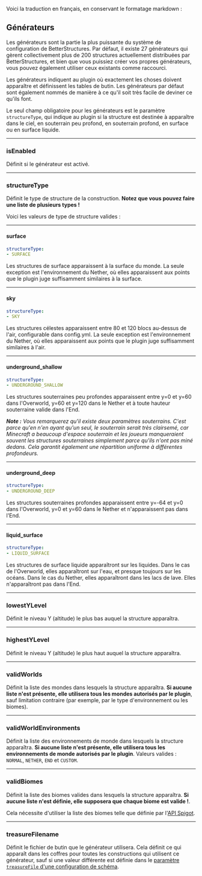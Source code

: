 Voici la traduction en français, en conservant le formatage markdown :

## Générateurs

Les générateurs sont la partie la plus puissante du système de configuration de BetterStructures. Par défaut, il existe 27 générateurs qui gèrent collectivement plus de 200 structures actuellement distribuées par BetterStructures, et bien que vous puissiez créer vos propres générateurs, vous pouvez également utiliser ceux existants comme raccourci.

Les générateurs indiquent au plugin où exactement les choses doivent apparaître et définissent les tables de butin. Les générateurs par défaut sont également nommés de manière à ce qu'il soit très facile de deviner ce qu'ils font.

Le seul champ obligatoire pour les générateurs est le paramètre `structureType`, qui indique au plugin si la structure est destinée à apparaître dans le ciel, en souterrain peu profond, en souterrain profond, en surface ou en surface liquide.

***

### isEnabled

Définit si le générateur est activé.

***

### structureType

Définit le type de structure de la construction. **Notez que vous pouvez faire une liste de plusieurs types !**

Voici les valeurs de type de structure valides :

***

#### surface

```yml
structureType:
- SURFACE
```

Les structures de surface apparaissent à la surface du monde. La seule exception est l'environnement du Nether, où elles apparaissent aux points que le plugin juge suffisamment similaires à la surface.

***

#### sky

```yml
structureType:
- SKY
```

Les structures célestes apparaissent entre 80 et 120 blocs au-dessus de l'air, configurable dans config.yml. La seule exception est l'environnement du Nether, où elles apparaissent aux points que le plugin juge suffisamment similaires à l'air.

***

#### underground_shallow

```yml
structureType:
- UNDERGROUND_SHALLOW
```

Les structures souterraines peu profondes apparaissent entre y=0 et y=60 dans l'Overworld, y=60 et y=120 dans le Nether et à toute hauteur souterraine valide dans l'End.

_**Note :** Vous remarquerez qu'il existe deux paramètres souterrains. C'est parce qu'en n'en ayant qu'un seul, le souterrain serait très clairsemé, car Minecraft a beaucoup d'espace souterrain et les joueurs manqueraient souvent les structures souterraines simplement parce qu'ils n'ont pas miné dedans. Cela garantit également une répartition uniforme à différentes profondeurs._

***

#### underground_deep

```yml
structureType:
- UNDERGROUND_DEEP
```

Les structures souterraines profondes apparaissent entre y=-64 et y=0 dans l'Overworld, y=0 et y=60 dans le Nether et n'apparaissent pas dans l'End.

***

#### liquid_surface

```yml
structureType:
- LIQUID_SURFACE
```

Les structures de surface liquide apparaîtront sur les liquides. Dans le cas de l'Overworld, elles apparaîtront sur l'eau, et presque toujours sur les océans. Dans le cas du Nether, elles apparaîtront dans les lacs de lave. Elles n'apparaîtront pas dans l'End.

***

### lowestYLevel

Définit le niveau Y (altitude) le plus bas auquel la structure apparaîtra.

***

### highestYLevel

Définit le niveau Y (altitude) le plus haut auquel la structure apparaîtra.

***

### validWorlds

Définit la liste des mondes dans lesquels la structure apparaîtra. **Si aucune liste n'est présente, elle utilisera tous les mondes autorisés par le plugin**, sauf limitation contraire (par exemple, par le type d'environnement ou les biomes).

***

### validWorldEnvironments

Définit la liste des environnements de monde dans lesquels la structure apparaîtra. **Si aucune liste n'est présente, elle utilisera tous les environnements de monde autorisés par le plugin**. Valeurs valides : `NORMAL`, `NETHER`, `END` et `CUSTOM`.

***

### validBiomes

Définit la liste des biomes valides dans lesquels la structure apparaîtra. **Si aucune liste n'est définie, elle supposera que chaque biome est valide !**.

Cela nécessite d'utiliser la liste des biomes telle que définie par l'[API Spigot](https://hub.spigotmc.org/javadocs/spigot/org/bukkit/block/Biome.html).

***

### treasureFilename

Définit le fichier de butin que le générateur utilisera. Cela définit ce qui apparaît dans les coffres pour toutes les constructions qui utilisent ce générateur, sauf si une valeur différente est définie dans le [paramètre `treasureFile` d'une configuration de schéma](fr/betterstructures/creating_structures.md&section=treasurefile).